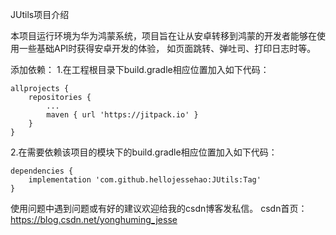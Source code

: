 JUtils项目介绍

本项目运行环境为华为鸿蒙系统，项目旨在让从安卓转移到鸿蒙的开发者能够在使用一些基础API时获得安卓开发的体验， 如页面跳转、弹吐司、打印日志时等。

添加依赖：
1.在工程根目录下build.gradle相应位置加入如下代码：

	allprojects {
		repositories {
			...
			maven { url 'https://jitpack.io' }
		}
	}
2.在需要依赖该项目的模块下的build.gradle相应位置加入如下代码：

    dependencies {
        implementation 'com.github.hellojessehao:JUtils:Tag'
    }

使用问题中遇到问题或有好的建议欢迎给我的csdn博客发私信。
csdn首页：https://blog.csdn.net/yonghuming_jesse
